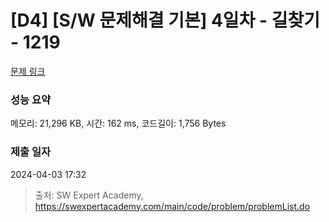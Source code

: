 # [D4] [S/W 문제해결 기본] 4일차 - 길찾기 - 1219 

[문제 링크](https://swexpertacademy.com/main/code/problem/problemDetail.do?contestProbId=AV14geLqABQCFAYD) 

### 성능 요약

메모리: 21,296 KB, 시간: 162 ms, 코드길이: 1,756 Bytes

### 제출 일자

2024-04-03 17:32



> 출처: SW Expert Academy, https://swexpertacademy.com/main/code/problem/problemList.do